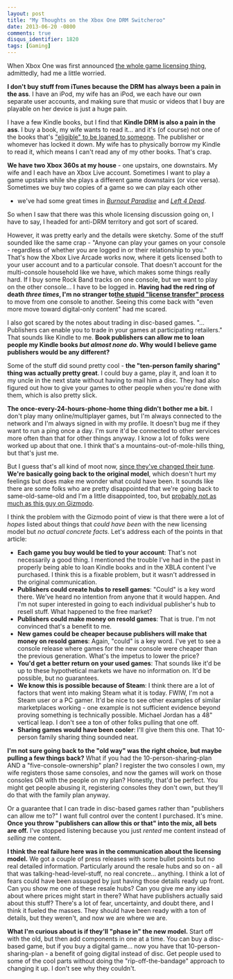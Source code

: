 ```yaml
---
layout: post
title: "My Thoughts on the Xbox One DRM Switcheroo"
date: 2013-06-20 -0800
comments: true
disqus_identifier: 1820
tags: [Gaming]
---
```

When Xbox One was first announced [the whole game licensing
thing](http://news.xbox.com/2013/06/license), admittedly, had me a
little worried.

**I don't buy stuff from iTunes because the DRM has always been a pain
in the ass**. I have an iPod, my wife has an iPod, we each have our own
separate user accounts, and making sure that music or videos that I buy
are playable on her device is just a huge pain.

I have a few Kindle books, but I find that **Kindle DRM is also a pain
in the ass**. I buy a book, my wife wants to read it… and it's (of
course) not one of the books that's ["eligible" to be loaned to
someone](http://www.amazon.com/gp/help/customer/display.html?nodeId=200549320).
The publisher or whomever has locked it down. My wife has to physically
borrow my Kindle to read it, which means I can't read any of my other
books. That's crap.

**We have two Xbox 360s at my house** - one upstairs, one downstairs. My
wife and I each have an Xbox Live account. Sometimes I want to play a
game upstairs while she plays a different game downstairs (or vice
versa). Sometimes we buy two copies of a game so we can play each other
- we've had some great times in [*Burnout
Paradise*](http://www.amazon.com/dp/B000MUXLOK?tag=mhsvortex) and [*Left
4 Dead*](http://www.amazon.com/dp/B000QY9C90?tag=mhsvortex).

So when I saw that there was this whole licensing discussion going on, I
have to say, I headed for anti-DRM territory and got sort of scared.

However, it was pretty early and the details were sketchy. Some of the
stuff sounded like the same crap - "Anyone can play your games on your
console - regardless of whether you are logged in or their relationship
to you." That's how the Xbox Live Arcade works now, where it gets
licensed both to your user account and to a particular console. That
doesn't account for the multi-console household like we have, which
makes some things really hard. If I buy some Rock Band tracks on one
console, but we want to play on the other console… I have to be logged
in. **Having had the red ring of death *three times*, I'm no stranger
to**[**the stupid "license transfer"
process**](http://support.xbox.com/en-US/xbox-live/marketplace-and-purchasing/download-content)
to move from one console to another. Seeing this come back with "even
more move toward digital-only content" had me scared.

I also got scared by the notes about trading in disc-based games.
"…Publishers can enable you to trade in your games at participating
retailers." That sounds like Kindle to me. **Book publishers can allow
me to loan people my Kindle books *but almost none do*. Why would I
believe game publishers would be any different?**

Some of the stuff did sound pretty cool - **the "ten-person family
sharing" thing was actually pretty great**. I could buy a game, play it,
and loan it to my uncle in the next state without having to mail him a
disc. They had also figured out how to give your games to other people
when you're done with them, which is also pretty slick.

**The once-every-24-hours-phone-home thing didn't bother me a bit.** I
don't play many online/multiplayer games, but I'm always connected to
the network and I'm always signed in with my profile. It doesn't bug me
if they want to run a ping once a day. I'm sure it'd be connected to
other services more often than that for other things anyway. I know a
lot of folks were worked up about that one. I think that's a
mountains-out-of-mole-hills thing, but that's just me.

But I guess that's all kind of moot now, [since they've changed their
tune](http://news.xbox.com/2013/06/update). **We're basically going back
to the original model**, which doesn't hurt my feelings but does make me
wonder what could have been. It sounds like there are some folks who are
pretty disappointed that we're going back to same-old-same-old and I'm a
little disappointed, too, but [probably not as much as this guy on
Gizmodo](http://gizmodo.com/the-xbox-one-just-got-way-worse-and-its-our-fault-514411905).

I think the problem with the Gizmodo point of view is that there were a
lot of *hopes* listed about things that *could have been* with the new
licensing model but *no actual concrete facts*. Let's address each of
the points in that article:

-   **Each game you buy would be tied to your account**: That's not
    necessarily a good thing. I mentioned the trouble I've had in the
    past in properly being able to loan Kindle books and in the XBLA
    content I've purchased. I think this is a fixable problem, but it
    wasn't addressed in the original communication.
-   **Publishers could create hubs to resell games**: "Could" is a key
    word there. We've heard no intention from anyone that it would
    happen. And I'm not super interested in going to each individual
    publisher's hub to resell stuff. What happened to the free market?
-   **Publishers could make money on resold games**: That is true. I'm
    not convinced that's a benefit to me.
-   **New games could be cheaper because publishers will make that money
    on resold games**: Again, "could" is a key word. I've yet to see a
    console release where games for the new console were cheaper than
    the previous generation. What's the impetus to lower the price?
-   **You'd get a better return on your used games**: That sounds like
    it'd be up to these hypothetical markets we have no information on.
    It'd be possible, but no guarantees.
-   **We know this is possible because of Steam**: I think there are a
    lot of factors that went into making Steam what it is today. FWIW,
    I'm not a Steam user or a PC gamer. It'd be nice to see other
    examples of similar marketplaces working - one example is not
    sufficient evidence beyond proving something is technically
    possible. Michael Jordan has a 48" vertical leap. I don't see a ton
    of other folks pulling that one off.
-   **Sharing games would have been cooler**: I'll give them this one.
    That 10-person family sharing thing sounded neat.

**I'm not sure going back to the "old way" was the right choice, but
maybe pulling a few things back?** What if you had the
10-person-sharing-plan AND a "five-console-ownership" plan? I register
the two consoles I own, my wife registers those same consoles, and now
the games will work on those consoles OR with the people on my plan?
Honestly, that'd be perfect. You might get people abusing it,
registering consoles they don't own, but they'll do that with the family
plan anyway.

Or a guarantee that I can trade in disc-based games rather than
"publishers can allow me to?" I want full control over the content I
purchased. It's mine. **Once you throw "publishers can allow this or
that" into the mix, all bets are off.** I've stopped listening because
you just *rented* me content instead of *selling* me content.

**I think the real failure here was in the communication about the
licensing model.** We got a couple of press releases with some bullet
points but no real detailed information. Particularly around the resale
hubs and so on - all that was talking-head-level-stuff, no real
concrete… anything. I think a lot of fears could have been assuaged by
just having those details ready up front. Can you show me one of these
resale hubs? Can you give me any idea about where prices might start in
there? What have publishers actually said about this stuff? There's a
lot of fear, uncertainty, and doubt there, and I think it fueled the
masses. They should have been ready with a ton of details, but they
weren't, and now we are where we are.

**What I'm curious about is if they'll "phase in" the new model.** Start
off with the old, but then add components in one at a time. You can buy
a disc-based game, but if you buy a digital game… now you have that
10-person-sharing-plan - a benefit of going digital instead of disc. Get
people used to some of the cool parts without doing the
"rip-off-the-bandage" approach to changing it up. I don't see why they
couldn't.

